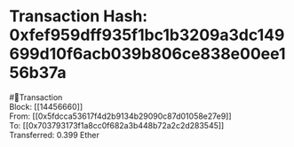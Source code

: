 
Transaction Hash: 0xfef959dff935f1bc1b3209a3dc149699d10f6acb039b806ce838e00ee156b37a
====================================================================================
  
#💸Transaction  
Block: [[14456660]]  
From: [[0x5fdcca53617f4d2b9134b29090c87d01058e27e9]]  
To: [[0x703793173f1a8cc0f682a3b448b72a2c2d283545]]  
Transferred: 0.399 Ether